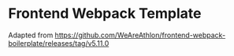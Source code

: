 # Frontend Webpack Template

Adapted from https://github.com/WeAreAthlon/frontend-webpack-boilerplate/releases/tag/v5.11.0